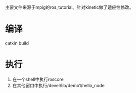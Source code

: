 主要文件来源于mpig的ros_tutorial。针对kinetic做了适应性修改。
# 编译
catkin build
# 执行
1. 在一个shell中执行roscore
2. 在其他窗口中执行/devel/lib/demo1/hello_node
